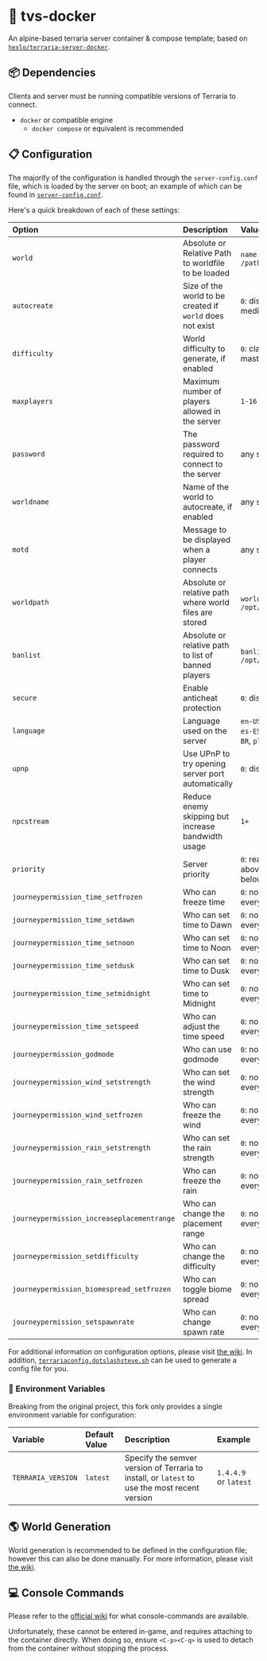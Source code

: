 # 🌲 tvs-docker

An alpine-based terraria server container & compose template; based on [`hexlo/terraria-server-docker`](https://github.com/hexlo/terraria-server-docker).

## 📦 Dependencies

Clients and server must be running compatible versions of Terraria to connect.

- `docker` or compatible engine
  - `docker compose` or equivalent is recommended

## 📋 Configuration

The majorify of the configuration is handled through the `server-config.conf` file, which is loaded by the server on boot; an example of which can be found in [`server-config.conf`](config/server-config.conf).

Here's a quick breakdown of each of these settings:

| Option | Description | Values |
| :----- | :---------- | :----- |
| `world` | Absolute or Relative Path to worldfile to be loaded | `name.wld` or `/path/to/name.wld` |
| `autocreate` | Size of the world to be created if `world` does not exist | `0`: disable, `1`: small, `2`: medium, `3`: large |
| `difficulty` | World difficulty to generate, if enabled | `0`: classic, `1`: expert, `2`: master, `3`: journey |
| `maxplayers` | Maximum number of players allowed in the server | `1-16` |
| `password` | The password required to connect to the server | any string |
| `worldname` | Name of the world to autocreate, if enabled | any string |
| `motd` | Message to be displayed when a player connects | any string |
| `worldpath` | Absolute or relative path where world files are stored | `worlds` or `/opt/terraria/worlds` |
| `banlist` | Absolute or relative path to list of banned players | `banlist.txt` or `/opt/terraria/banlist.txt` |
| `secure` | Enable anticheat protection | `0`: disable, `1`: enable |
| `language` | Language used on the server | `en-US`, `de-DE`, `it-IT`, `fr-FR`, `es-ES`, `ru-RU`, `zh-Hans`, `pt-BR`, `pl-PL` |
| `upnp` | Use UPnP to try opening server port automatically | `0`: disable, `1`: enable |
| `npcstream` | Reduce enemy skipping but increase bandwidth usage | `1+` |
| `priority` | Server priority | `0`: realtime, `1`: high, `2`: above normal, `3`: normal, `4`: below normal, `5`: idle |
| `journeypermission_time_setfrozen` | Who can freeze time | `0`: no players, `1`: host, `2`: everyone |
| `journeypermission_time_setdawn` | Who can set time to Dawn | `0`: no players, `1`: host, `2`: everyone |
| `journeypermission_time_setnoon` | Who can set time to Noon | `0`: no players, `1`: host, `2`: everyone |
| `journeypermission_time_setdusk` | Who can set time to Dusk | `0`: no players, `1`: host, `2:` everyone |
| `journeypermission_time_setmidnight` | Who can set time to Midnight | `0`: no players, `1`: host, `2`: everyone |
| `journeypermission_time_setspeed` | Who can adjust the time speed | `0`: no players, `1`: host, `2`: everyone |
| `journeypermission_godmode` | Who can use godmode | `0`: no players, `1`: host, `2`: everyone |
| `journeypermission_wind_setstrength` | Who can set the wind strength | `0`: no players, `1`: host, `2`: everyone |
| `journeypermission_wind_setfrozen` | Who can freeze the wind | `0`: no players, `1`: host, `2`: everyone |
| `journeypermission_rain_setstrength` | Who can set the rain strength | `0`: no players, `1`: host, `2`: everyone |
| `journeypermission_rain_setfrozen` | Who can freeze the rain | `0`: no players, `1`: host, `2`: everyone |
| `journeypermission_increaseplacementrange` | Who can change the placement range | `0`: no players, `1`: host, `2`: everyone |
| `journeypermission_setdifficulty` | Who can change the difficulty | `0`: no players, `1`: host, `2`: everyone |
| `journeypermission_biomespread_setfrozen` | Who can toggle biome spread | `0`: no players, `1`: host, `2`: everyone |
| `journeypermission_setspawnrate` | Who can change spawn rate | `0`: no players, `1`: host, `2`: everyone |

For additional information on configuration options, please visit [the wiki](https://terraria.wiki.gg/wiki/Guide:Setting_up_a_Terraria_server#Making_a_configuration_file).
In addition, [`terrariaconfig.dotslashsteve.sh`](https://terrariaconfig.dotslashsteve.sh/) can be used to generate a config file for you.

### 📨 Environment Variables

Breaking from the original project, this fork only provides a single environment variable for configuration:

| Variable | Default Value | Description | Example |
| :------- | :------------ | :---------- | :------ |
| `TERRARIA_VERSION` | `latest` | Specify the semver version of Terraria to install, or `latest` to use the most recent version | `1.4.4.9` or `latest` |

## 🌎 World Generation

World generation is recommended to be defined in the configuration file; however this can also be done manually.  For more information, please visit [the wiki](https://terraria.wiki.gg/wiki/Guide:Setting_up_a_Terraria_server).

## 💻 Console Commands

Please refer to the [official wiki](https://terraria.wiki.gg/wiki/Server#List_of_console_commands) for what console-commands are available.

Unfortunately, these cannot be entered in-game, and requires attaching to the container directly.  When doing so, ensure `<C-p><C-q>` is used to detach from the container without stopping the process.
